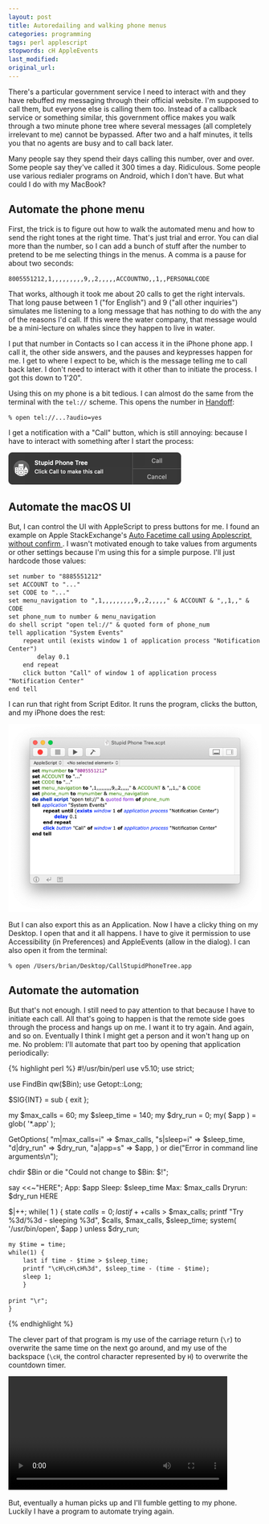 ```yaml
---
layout: post
title: Autoredailing and walking phone menus
categories: programming
tags: perl applescript
stopwords: cH AppleEvents
last_modified:
original_url:
---
```


There's a particular government service I need to interact with and they have rebuffed my messaging through their official website. I'm supposed to call them, but everyone else is calling them too. Instead of a callback service or something similar, this government office makes you walk through a two minute phone tree where several messages (all completely irrelevant to me) cannot be bypassed. After two and a half minutes, it tells you that no agents are busy and to call back later.

Many people say they spend their days calling this number, over and over. Some people say they've called it 300 times a day. Ridiculous. Some people use various redialer programs on Android, which I don't have. But what could I do with my MacBook?

## Automate the phone menu

First, the trick is to figure out how to walk the automated menu and how to send the right tones at the right time. That's just trial and error. You can dial more than the number, so I can add a bunch of stuff after the number to pretend to be me selecting things in the menus. A comma is a pause for about two seconds:

	8005551212,1,,,,,,,,,9,,2,,,,,ACCOUNTNO,,1,,PERSONALCODE

That works, although it took me about 20 calls to get the right intervals. That long pause between 1 ("for English") and 9 ("all other inquiries") simulates me listening to a long message that has nothing to do with the any of the reasons I'd call. If this were the water company, that message would be a mini-lecture on whales since they happen to live in water.

I put that number in Contacts so I can access it in the iPhone phone app. I call it, the other side answers, and the pauses and keypresses happen for me. I get to where I expect to be, which is the message telling me to call back later. I don't need to interact with it other than to initiate the process. I got this down to 1'20".

Using this on my phone is a bit tedious. I can almost do the same from the terminal with the `tel://` scheme. This opens the number in [Handoff](https://support.apple.com/en-us/HT209455):

    % open tel://...?audio=yes

I get a notification with a "Call" button, which is still annoying: because I have to interact with something after I start the process:

![Notification](/images/phone_menu_automation/notification.png)

## Automate the macOS UI

But, I can control the UI with AppleScript to press buttons for me. I found an example on Apple StackExchange's [Auto Facetime call using Applescript, without confirm
](https://apple.stackexchange.com/a/363833/26244). I wasn't motivated enough to take values from arguments or other settings because I'm using this for a simple purpose. I'll just hardcode those values:

	set number to "8885551212"
	set ACCOUNT to "..."
	set CODE to "..."
	set menu_navigation to ",1,,,,,,,,,9,,2,,,,," & ACCOUNT & ",,1,," & CODE
	set phone_num to number & menu_navigation
	do shell script "open tel://" & quoted form of phone_num
	tell application "System Events"
		repeat until (exists window 1 of application process "Notification Center")
			delay 0.1
		end repeat
		click button "Call" of window 1 of application process "Notification Center"
	end tell

I can run that right from Script Editor. It runs the program, clicks the button, and my iPhone does the rest:

![AppleScript Runner](/images/phone_menu_automation/applescript.png)

But I can also export this as an Application. Now I have a clicky thing on my Desktop. I open that and it all happens. I have to give it permission to use Accessibility (in Preferences) and AppleEvents (allow in the dialog). I can also open it from the terminal:

	% open /Users/brian/Desktop/CallStupidPhoneTree.app

## Automate the automation

But that's not enough. I still need to pay attention to that because I have to initiate each call. All that's going to happen is that the remote side goes through the process and hangs up on me. I want it to try again. And again, and so on. Eventually I think I might get a person and it won't hang up on me. No problem: I'll automate that part too by opening that application periodically:

{% highlight perl %}
#!/usr/bin/perl
use v5.10;
use strict;

use FindBin qw($Bin);
use Getopt::Long;

$SIG{INT} = sub { exit };

my $max_calls  = 60;
my $sleep_time = 140;
my $dry_run    = 0;
my( $app )     = glob( '*.app' );

GetOptions(
	"m|max_calls=i" => \$max_calls,
	"s|sleep=i"     => \$sleep_time,
	"d|dry_run"     => \$dry_run,
	"a|app=s"       => \$app,
	)
   or die("Error in command line arguments\n");

chdir $Bin or die "Could not change to $Bin: $!";

say <<~"HERE";
	App:    $app
	Sleep:  $sleep_time
	Max:    $max_calls
	Dryrun: $dry_run
	HERE

$|++;
while( 1 ) {
	state $calls = 0;
	last if ++$calls > $max_calls;
	printf "Try %3d/%3d - sleeping %3d", $calls, $max_calls, $sleep_time;
	system( '/usr/bin/open', $app ) unless $dry_run;

	my $time = time;
	while(1) {
		last if time - $time > $sleep_time;
		printf "\cH\cH\cH%3d", $sleep_time - (time - $time);
		sleep 1;
		}

	print "\r";
	}
{% endhighlight %}

The clever part of that program is my use of the carriage return (`\r`) to overwrite the same time on the next go around, and my use of the backspace (`\cH`, the control character represented by `H`) to overwrite the countdown timer.

<video class="center" width="436" height="226" autoplay>
  <source src="/images/phone_menu_automation/PhoneTree.mp4" type="video/mp4">
Your browser does not support the video tag.
</video>

But, eventually a human picks up and I'll fumble getting to my phone. Luckily I have a program to automate trying again.
